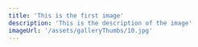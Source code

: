 ```yaml
---
title: 'This is the first image'
description: 'This is the description of the image'
imageUrl: '/assets/galleryThumbs/10.jpg'
---
```

